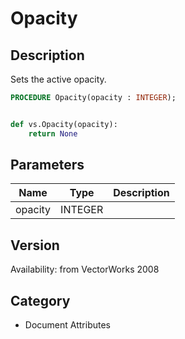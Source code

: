 # Opacity

## Description
Sets the active opacity.

```pascal
PROCEDURE Opacity(opacity : INTEGER);
```

```python

def vs.Opacity(opacity):
    return None
```

## Parameters
|Name|Type|Description|
|---|---|---|
|opacity|INTEGER||

## Version
Availability: from VectorWorks 2008
## Category
* Document Attributes

